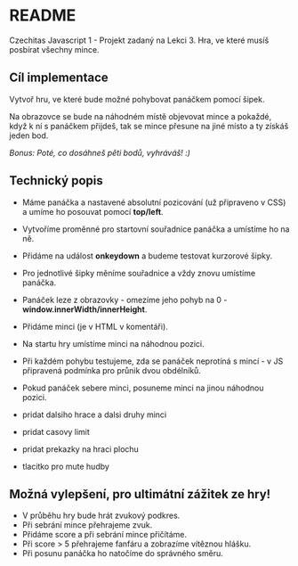 # README #

Czechitas Javascript 1 - Projekt zadaný na Lekci 3. Hra, ve které musíš posbírat všechny mince.

Cíl implementace
---

Vytvoř hru, ve které bude možné pohybovat panáčkem pomocí šipek.

Na obrazovce se bude na náhodném místě objevovat mince a pokaždé, když k ní s panáčkem přijdeš, tak se mince přesune na jiné místo a ty získáš jeden bod.

*Bonus: Poté, co dosáhneš pěti bodů, vyhráváš! :)*

Technický popis
---

- Máme panáčka a nastavené absolutní pozicování (už připraveno v CSS) a umíme ho posouvat pomocí **top/left**.
- Vytvoříme proměnné pro startovní souřadnice panáčka a umístíme ho na ně.
- Přidáme na <body> událost **onkeydown** a budeme testovat kurzorové šipky.
- Pro jednotlivé šipky měníme souřadnice a vždy znovu umístíme panáčka.
- Panáček leze z obrazovky - omezíme jeho pohyb na 0 - **window.innerWidth/innerHeight**.

- Přidáme minci (je v HTML v komentáři).
- Na startu hry umístíme minci na náhodnou pozici.
- Při každém pohybu testujeme, zda se panáček neprotíná s mincí - v JS připravená podmínka pro průnik dvou obdélníků.
- Pokud panáček sebere minci, posuneme minci na jinou náhodnou pozici.
- pridat dalsiho hrace a dalsi druhy minci
- pridat casovy limit
- pridat prekazky na hraci plochu
- tlacitko pro mute hudby

Možná vylepšení, pro ultimátní zážitek ze hry!
---

- V průběhu hry bude hrát zvukový podkres.
- Při sebrání mince přehrajeme zvuk.
- Přidáme score a při sebrání mince přičítáme.
- Při score > 5 přehrajeme fanfáru a zobrazíme vítěznou hlášku.
- Při posunu panáčka ho natočíme do správného směru.